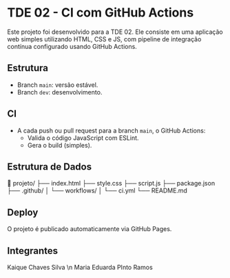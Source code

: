 # TDE 02 - CI com GitHub Actions

Este projeto foi desenvolvido para a TDE 02. Ele consiste em uma aplicação web simples utilizando HTML, CSS e JS, com pipeline de integração contínua configurado usando GitHub Actions.

## Estrutura
- Branch `main`: versão estável.
- Branch `dev`: desenvolvimento.

## CI
- A cada push ou pull request para a branch `main`, o GitHub Actions:
  - Valida o código JavaScript com ESLint.
  - Gera o build (simples).

## Estrutura de Dados
📁 projeto/
├── index.html
├── style.css
├── script.js
├── package.json
├── .github/
│ └── workflows/
│ └── ci.yml
└── README.md

## Deploy
O projeto é publicado automaticamente via GitHub Pages.


## Integrantes
Kaique Chaves Silva \n
Maria Eduarda PInto Ramos
